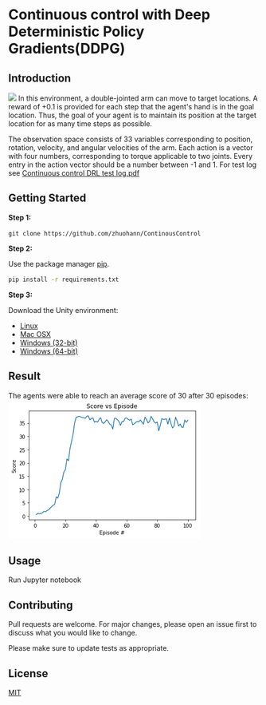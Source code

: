 # Continuous control with Deep Deterministic Policy Gradients(DDPG)

## Introduction
![](images/20agents.gif)
In this environment, a double-jointed arm can move to target locations. A reward of +0.1 is provided for each step that the agent's hand is in the goal location. Thus, the goal of your agent is to maintain its position at the target location for as many time steps as possible.

The observation space consists of 33 variables corresponding to position, rotation, velocity, and angular velocities of the arm. Each action is a vector with four numbers, corresponding to torque applicable to two joints. Every entry in the action vector should be a number between -1 and 1.
For test log see [Continuous control DRL test log.pdf](https://github.com/zhuohann/ContinousControl/blob/master/Continuous%20control%20DRL%20test%20log.pdf)

## Getting Started 
**Step 1:**

`git clone https://github.com/zhuohann/ContinousControl`

**Step 2:**

Use the package manager [pip](https://pip.pypa.io/en/stable/).
```bash
pip install -r requirements.txt
```

**Step 3:**

Download the Unity environment:
- [Linux](https://s3-us-west-1.amazonaws.com/udacity-drlnd/P2/Reacher/Reacher_Linux.zip)  
- [Mac OSX](https://s3-us-west-1.amazonaws.com/udacity-drlnd/P2/Reacher/Reacher.app.zip)
- [Windows (32-bit)](https://s3-us-west-1.amazonaws.com/udacity-drlnd/P2/Reacher/Reacher_Windows_x86.zip)
- [Windows (64-bit)](https://s3-us-west-1.amazonaws.com/udacity-drlnd/P2/Reacher/Reacher_Windows_x86_64.zip)

## Result

The agents were able to reach an average score of 30 after 30 episodes:
![](images/result.png)
## Usage

Run Jupyter notebook

## Contributing
Pull requests are welcome. For major changes, please open an issue first to discuss what you would like to change.

Please make sure to update tests as appropriate.

## License
[MIT](https://choosealicense.com/licenses/mit/)
